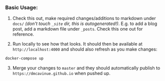 ### Basic Usage:
1. Check this out, make required changes/additions to markdown under `docs/` *(don't touch `_site` dir, this is autogenerated!)*.  E.g. to add a blog post, add a markdown file under `_posts`. Check this one out for reference.

2. Run locally to see how that looks.  It should then be available at `http://localhost:4000` and should also refresh as you make changes:
``` bash
docker-compose up
```

3. Merge your changes to `master` and they should automatically publish to `https://dmcavinue.github.io` when pushed up.